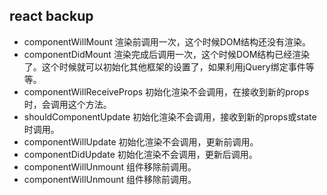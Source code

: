 ## react backup

* componentWillMount 渲染前调用一次，这个时候DOM结构还没有渲染。
* componentDidMount 渲染完成后调用一次，这个时候DOM结构已经渲染了。这个时候就可以初始化其他框架的设置了，如果利用jQuery绑定事件等等。
* componentWillReceiveProps 初始化渲染不会调用，在接收到新的props时，会调用这个方法。
* shouldComponentUpdate 初始化渲染不会调用，接收到新的props或state时调用。
* componentWillUpdate 初始化渲染不会调用，更新前调用。
* componentDidUpdate 初始化渲染不会调用，更新后调用。
* componentWillUnmount 组件移除前调用。
* componentWillUnmount 组件移除前调用。








